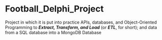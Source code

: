 # Football_Delphi_Project
Project  in which it is put into practice APIs, databases, and Object-Oriented Programming to **_Extract, Transform, and Load_** (or **_ETL_**, for short); and data from a SQL database into a MongoDB Database

